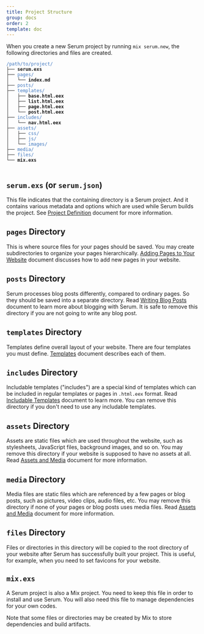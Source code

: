 ```yaml
---
title: Project Structure
group: docs
order: 2
template: doc
---
```


When you create a new Serum project by running `mix serum.new`, the following
directories and files are created.

<pre>
<code><span style="color:#4078c0">/path/to/project/</span>
├── <b>serum.exs</b>
├── <span style="color:#4078c0">pages/</span>
│   └── <b>index.md</b>
├── <span style="color:#4078c0">posts/</span>
├── <span style="color:#4078c0">templates/</span>
│   ├── <b>base.html.eex</b>
│   ├── <b>list.html.eex</b>
│   ├── <b>page.html.eex</b>
│   └── <b>post.html.eex</b>
├── <span style="color:#4078c0">includes/</span>
│   └── <b>nav.html.eex</b>
├── <span style="color:#4078c0">assets/</span>
│   ├── <span style="color:#4078c0">css/</span>
│   ├── <span style="color:#4078c0">js/</span>
│   └── <span style="color:#4078c0">images/</span>
├── <span style="color:#4078c0">media/</span>
├── <span style="color:#4078c0">files/</span>
└── <b>mix.exs</b>
</code>
</pre>

## `serum.exs` (or `serum.json`)

This file indicates that the containing directory is a Serum project. And it
contains various metadata and options which are used while Serum builds the
project. See [Project Definition](%page:docs/project_definition) document for
more information.

## `pages` Directory

This is where source files for your pages should be saved. You may create
subdirectories to organize your pages hierarchically.
[Adding Pages to Your Website](%page:docs/pages) document discusses how to add
new pages in your website.

## `posts` Directory

Serum processes blog posts differently, compared to ordinary pages. So they
should be saved into a separate directory. Read
[Writing Blog Posts](%page:docs/posts) document to learn more about blogging
with Serum. It is safe to remove this directory if you are not going to write
any blog post.

## `templates` Directory

Templates define overall layout of your website. There are four templates you
must define. [Templates](%page:docs/templates) document describes each of them.

## `includes` Directory

Includable templates ("includes") are a special kind of templates which can be
included in regular templates or pages in `.html.eex` format.
Read [Includable Templates](%page:docs/includes) document to learn more. You
can remove this directory if you don't need to use any includable templates.

## `assets` Directory

Assets are static files which are used throughout the website, such as
stylesheets, JavaScript files, background images, and so on. You may remove
this directory if your website is supposed to have no assets at all. Read
[Assets and Media](%page:docs/asset_media) document for more information.

## `media` Directory

Media files are static files which are referenced by a few pages or blog posts,
such as pictures, video clips, audio files, etc. You may remove this directory
if none of your pages or blog posts uses media files. Read
[Assets and Media](%page:docs/asset_media) document for more information.

## `files` Directory

Files or directories in this directory will be copied to the root directory of
your website after Serum has successfully built your project. This is useful,
for example, when you need to set favicons for your website.

## `mix.exs`

A Serum project is also a Mix project. You need to keep this file in order to
install and use Serum. You will also need this file to manage dependencies for
your own codes.

Note that some files or directories may be created by Mix to store dependencies
and build artifacts.
